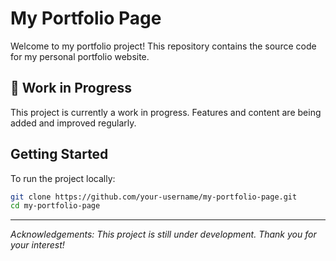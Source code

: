 # My Portfolio Page

Welcome to my portfolio project! This repository contains the source code for my personal portfolio website.

## 🚧 Work in Progress

This project is currently a work in progress. Features and content are being added and improved regularly.

## Getting Started

To run the project locally:

```bash
git clone https://github.com/your-username/my-portfolio-page.git
cd my-portfolio-page
```


---
*Acknowledgements: This project is still under development. Thank you for your interest!*

